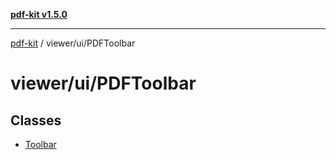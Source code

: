 [**pdf-kit v1.5.0**](../../../README.md)

***

[pdf-kit](../../../modules.md) / viewer/ui/PDFToolbar

# viewer/ui/PDFToolbar

## Classes

- [Toolbar](classes/Toolbar.md)

